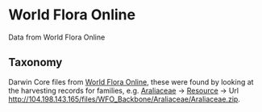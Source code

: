 # World Flora Online

Data from World Flora Online

## Taxonomy

Darwin Core files from [World Flora Online](http://www.worldfloraonline.org), these were found by looking at the harvesting records for families, e.g. [Araliaceae](http://www.worldfloraonline.org/organisation/Araliaceae) -> [Resource](http://www.worldfloraonline.org/resource/33193) -> Url http://104.198.143.165/files/WFO_Backbone/Araliaceae/Araliaceae.zip.
